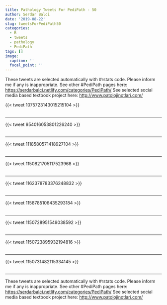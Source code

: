 ```yaml
---
title: Pathology Tweets For PediPath - 50
author: Serdar Balci
date: '2019-08-22'
slug: tweetsForPediPath50
categories:
  - R
  - tweets
  - pathology
  - PediPath
tags: []
image:
  caption: ''
  focal_point: ''
---
```



These tweets are selected automatically with #rstats code. Please inform me if any is inappropriate.
See other #PediPath pages here: https://serdarbalci.netlify.com/categories/PediPath/ 
See selected social media based textbook project here: http://www.patolojinotlari.com/

{{< tweet 1075723143015215104 >}}
<br>
<br>
<hr>
{{< tweet 954016053801226240 >}}
<br>
<br>
<hr>
{{< tweet 1118580571418927104 >}}
<br>
<br>
<hr>
{{< tweet 1150821705117523968 >}}
<br>
<br>
<hr>
{{< tweet 1162378783376248832 >}}
<br>
<br>
<hr>
{{< tweet 1158785106435293184 >}}
<br>
<br>
<hr>
{{< tweet 1150728951549038592 >}}
<br>
<br>
<hr>
{{< tweet 1150723895932194816 >}}
<br>
<br>
<hr>
{{< tweet 1150731482115334145 >}}
<br>
<br>
<hr>


These tweets are selected automatically with #rstats code. Please inform me if any is inappropriate.
See other #PediPath pages here: https://serdarbalci.netlify.com/categories/PediPath/ 
See selected social media based textbook project here: http://www.patolojinotlari.com/
